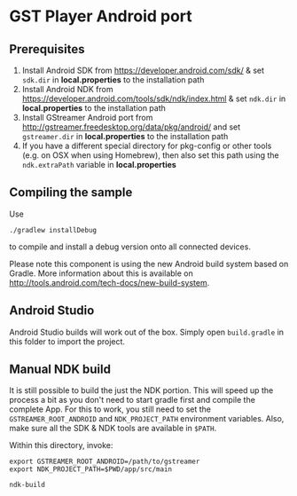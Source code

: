 GST Player Android port
=======================

Prerequisites
-------------

1. Install Android SDK from https://developer.android.com/sdk/ & set `sdk.dir` in **local.properties** to the installation path
2. Install Android NDK from https://developer.android.com/tools/sdk/ndk/index.html & set `ndk.dir` in **local.properties** to the installation path
3. Install GStreamer Android port from http://gstreamer.freedesktop.org/data/pkg/android/ and set `gstreamer.dir` in **local.properties** to the installation path
4. If you have a different special directory for pkg-config or other tools (e.g. on OSX when using Homebrew), then also set this path using the `ndk.extraPath` variable in **local.properties**

Compiling the sample
--------------------

Use

    ./gradlew installDebug

to compile and install a debug version onto all connected devices.

Please note this component is using the new Android build system based on Gradle. More information about this is available on http://tools.android.com/tech-docs/new-build-system.

Android Studio
--------------

Android Studio builds will work out of the box. Simply open `build.gradle` in this folder to import the project.

Manual NDK build
----------------

It is still possible to build the just the NDK portion. This will speed up the process a bit as you don't need to start gradle first and compile the complete App.
For this to work, you still need to set the `GSTREAMER_ROOT_ANDROID` and `NDK_PROJECT_PATH` environment variables.
Also, make sure all the SDK & NDK tools are available in `$PATH`.

Within this directory, invoke:

    export GSTREAMER_ROOT_ANDROID=/path/to/gstreamer
    export NDK_PROJECT_PATH=$PWD/app/src/main

    ndk-build